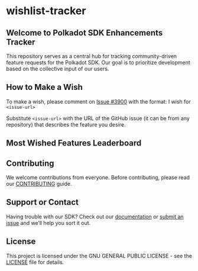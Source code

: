 # wishlist-tracker

## Welcome to Polkadot SDK Enhancements Tracker

This repository serves as a central hub for tracking community-driven feature requests for the Polkadot SDK. Our goal is to prioritize development based on the collective input of our users.

## How to Make a Wish
To make a wish, please comment on [Issue #3900](https://github.com/paritytech/polkadot-sdk/issues/3900) with the format:
I wish for `<issue-url>`

Substitute `<issue-url>` with the URL of the GitHub issue (it can be from any repository) that describes the feature you desire.

## Most Wished Features Leaderboard
<!-- LEADERBOARD:START -->
<!-- LEADERBOARD:END -->

## Contributing
We welcome contributions from everyone. Before contributing, please read our [CONTRIBUTING](CONTRIBUTING.md) guide.

## Support or Contact
Having trouble with our SDK? Check out our [documentation](https://paritytech.github.io/polkadot-sdk/master/polkadot_sdk_docs/) or [submit an issue](https://github.com/paritytech/polkadot-sdk/issues) and we’ll help you sort it out.

## License
This project is licensed under the GNU GENERAL PUBLIC LICENSE - see the [LICENSE](LICENSE.md) file for details.
